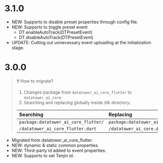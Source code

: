 # 3.1.0

* NEW: Supports to disable preset properties through config file.
* NEW: Supports to toggle preset event 
  * DT.enableAutoTrack(DTPresetEvent)
  * DT.disableAutoTrack(DTPresetEvent)
* UPDATE: Cutting out unnecessary event uploading at the initialization stage.

# 3.0.0

> &#x2753; How to migrate?
> 1. Changes package from `datatower_ai_core_flutter` to `datatower_ai_core`.
> 2. Searching and replacing globally inside /lib directory:
> 
> | Searching                            | Replacing                    |
> |:-------------------------------------|:-----------------------------|
> | `package:datatower_ai_core_flutter/` | `package:datatower_ai_core/` |
> | `/datatower_ai_core_flutter.dart`    | `/datatower_ai_core.dart`    |

* Migrated from datatower_ai_core_flutter.
* NEW: dynamic & static common properties.
* NEW: Third-party id added to event properties.
* NEW: Supports to set Tenjin id.